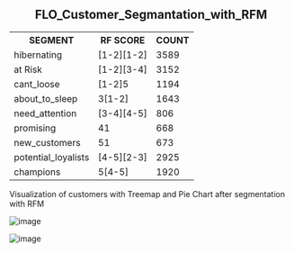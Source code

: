 <h2 align="center"> <b> FLO_Customer_Segmantation_with_RFM </b></h2>
<!doctype html>
<html>
<head>
<meta charset="utf-8">
</head>

<body>
    <link href="https://fonts.googleapis.com/css?family=Montserrat:100,600" rel="stylesheet">
<table id="rfm">
<tr>
<th>SEGMENT</th>
<th>RF SCORE</th>
<th>COUNT</th>

<tr>
<td>hibernating</td>
<td>[1-2][1-2]</td>
<td>3589</td>
</tr>

<tr>
<td>at Risk</td>
<td>[1-2][3-4]</td>
<td>3152</td>
</tr>

<tr>
<td>cant_loose</td>
<td>[1-2]5</td>
<td>1194</td>
</tr>

<tr>
<td>about_to_sleep</td>
<td>3[1-2]</td>
<td>1643</td>
</tr>

<tr>
<td>need_attention</td>
<td>[3-4][4-5]</td>
<td>806</td>
</tr>

<tr>
<td>promising</td>
<td>41</td>
<td>668</td>
</tr>

<tr>
<td>new_customers</td>
<td>51</td>
<td>673</td>
</tr>

<tr>
<td>potential_loyalists</td>
<td>[4-5][2-3]</td>
<td>2925</td>
</tr>

<tr>
<td>champions</td>
<td>5[4-5]</td>
<td>1920</td>
</tr>

</table>
</body>
</html>
<p> <a>Visualization of customers with Treemap and Pie Chart after segmentation with RFM </a></p>

![image](https://github.com/emreyldzgl/RFM_Customer_Segmantation/blob/main/visualization/treemap.png) 

![image](https://github.com/emreyldzgl/RFM_Customer_Segmantation/blob/main/visualization/pie_chart.png)




